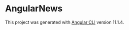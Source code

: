 # AngularNews

This project was generated with [Angular CLI](https://github.com/angular/angular-cli) version 11.1.4.
